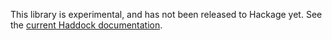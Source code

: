 This library is experimental, and has not been released to Hackage yet.  See the [current Haddock documentation](http://joeyadams.github.com/hs-stm-connection/doc/Control-Concurrent-STM-Connection.html).
